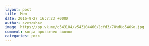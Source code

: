 ```yaml
--- 
layout: post 
title: Mem 
date: 2016-9-27 16:7:23 +0000 
author: svetashov 
image: https://pp.vk.me/c543104/v543104460/2cfd3/7OhdUo5WOSo.jpg
comment: когда прозвенел звонок
categories: рокк
---
```

